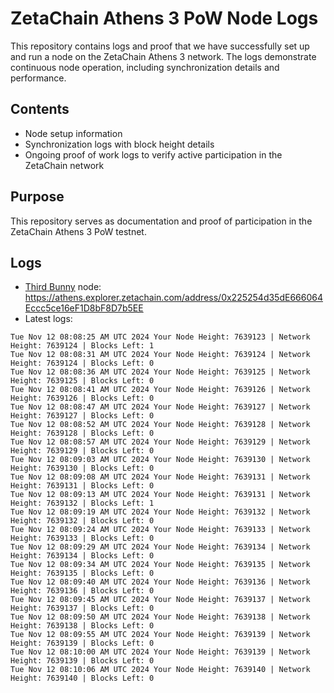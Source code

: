 # ZetaChain Athens 3 PoW Node Logs
This repository contains logs and proof that we have successfully set up and run a node on the ZetaChain Athens 3 network. The logs demonstrate continuous node operation, including synchronization details and performance.

## Contents
- Node setup information
- Synchronization logs with block height details
- Ongoing proof of work logs to verify active participation in the ZetaChain network

## Purpose
This repository serves as documentation and proof of participation in the ZetaChain Athens 3 PoW testnet.

## Logs

- [Third Bunny](https://thirdbunny.xyz/) node: https://athens.explorer.zetachain.com/address/0x225254d35dE666064Eccc5ce16eF1D8bF8D7b5EE
- Latest logs:
```
Tue Nov 12 08:08:25 AM UTC 2024 Your Node Height: 7639123 | Network Height: 7639124 | Blocks Left: 1
Tue Nov 12 08:08:31 AM UTC 2024 Your Node Height: 7639124 | Network Height: 7639124 | Blocks Left: 0
Tue Nov 12 08:08:36 AM UTC 2024 Your Node Height: 7639125 | Network Height: 7639125 | Blocks Left: 0
Tue Nov 12 08:08:41 AM UTC 2024 Your Node Height: 7639126 | Network Height: 7639126 | Blocks Left: 0
Tue Nov 12 08:08:47 AM UTC 2024 Your Node Height: 7639127 | Network Height: 7639127 | Blocks Left: 0
Tue Nov 12 08:08:52 AM UTC 2024 Your Node Height: 7639128 | Network Height: 7639128 | Blocks Left: 0
Tue Nov 12 08:08:57 AM UTC 2024 Your Node Height: 7639129 | Network Height: 7639129 | Blocks Left: 0
Tue Nov 12 08:09:03 AM UTC 2024 Your Node Height: 7639130 | Network Height: 7639130 | Blocks Left: 0
Tue Nov 12 08:09:08 AM UTC 2024 Your Node Height: 7639131 | Network Height: 7639131 | Blocks Left: 0
Tue Nov 12 08:09:13 AM UTC 2024 Your Node Height: 7639131 | Network Height: 7639132 | Blocks Left: 1
Tue Nov 12 08:09:19 AM UTC 2024 Your Node Height: 7639132 | Network Height: 7639132 | Blocks Left: 0
Tue Nov 12 08:09:24 AM UTC 2024 Your Node Height: 7639133 | Network Height: 7639133 | Blocks Left: 0
Tue Nov 12 08:09:29 AM UTC 2024 Your Node Height: 7639134 | Network Height: 7639134 | Blocks Left: 0
Tue Nov 12 08:09:34 AM UTC 2024 Your Node Height: 7639135 | Network Height: 7639135 | Blocks Left: 0
Tue Nov 12 08:09:40 AM UTC 2024 Your Node Height: 7639136 | Network Height: 7639136 | Blocks Left: 0
Tue Nov 12 08:09:45 AM UTC 2024 Your Node Height: 7639137 | Network Height: 7639137 | Blocks Left: 0
Tue Nov 12 08:09:50 AM UTC 2024 Your Node Height: 7639138 | Network Height: 7639138 | Blocks Left: 0
Tue Nov 12 08:09:55 AM UTC 2024 Your Node Height: 7639139 | Network Height: 7639139 | Blocks Left: 0
Tue Nov 12 08:10:00 AM UTC 2024 Your Node Height: 7639139 | Network Height: 7639139 | Blocks Left: 0
Tue Nov 12 08:10:06 AM UTC 2024 Your Node Height: 7639140 | Network Height: 7639140 | Blocks Left: 0
```
